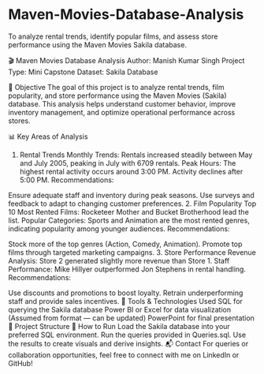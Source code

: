 # Maven-Movies-Database-Analysis
To analyze rental trends, identify popular films, and assess store performance using the Maven Movies Sakila database.

🎬 Maven Movies Database Analysis
Author: Manish Kumar Singh
Project Type: Mini Capstone
Dataset: Sakila Database

📌 Objective
The goal of this project is to analyze rental trends, film popularity, and store performance using the Maven Movies (Sakila) database. This analysis helps understand customer behavior, improve inventory management, and optimize operational performance across stores.

📊 Key Areas of Analysis
1. Rental Trends
Monthly Trends: Rentals increased steadily between May and July 2005, peaking in July with 6709 rentals.
Peak Hours: The highest rental activity occurs around 3:00 PM. Activity declines after 5:00 PM.
Recommendations:

Ensure adequate staff and inventory during peak seasons.
Use surveys and feedback to adapt to changing customer preferences.
2. Film Popularity
Top 10 Most Rented Films: Rocketeer Mother and Bucket Brotherhood lead the list.
Popular Categories: Sports and Animation are the most rented genres, indicating popularity among younger audiences.
Recommendations:

Stock more of the top genres (Action, Comedy, Animation).
Promote top films through targeted marketing campaigns.
3. Store Performance
Revenue Analysis: Store 2 generated slightly more revenue than Store 1.
Staff Performance: Mike Hillyer outperformed Jon Stephens in rental handling.
Recommendations:

Use discounts and promotions to boost loyalty.
Retrain underperforming staff and provide sales incentives.
🧪 Tools & Technologies Used
SQL for querying the Sakila database
Power BI or Excel for data visualization (Assumed from format — can be updated)
PowerPoint for final presentation
📁 Project Structure
🚀 How to Run
Load the Sakila database into your preferred SQL environment.
Run the queries provided in Queries.sql.
Use the results to create visuals and derive insights.
📬 Contact
For queries or collaboration opportunities, feel free to connect with me on LinkedIn or GitHub!
